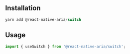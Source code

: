 ## Installation

```js
yarn add @react-native-aria/switch
```

## Usage

```js
import { useSwitch } from '@react-native-aria/switch';
```
